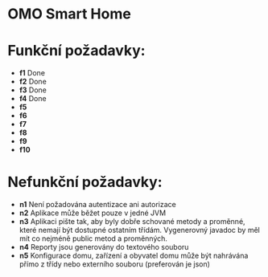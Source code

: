 # **OMO Smart Home**

# Funkční požadavky:

- **f1** Done
- **f2** Done
- **f3** Done
- **f4** Done
- **f5** 
- **f6**
- **f7**
- **f8**
- **f9**
- **f10**



# Nefunkční požadavky:

- **n1** Není požadována autentizace ani autorizace
- **n2** Aplikace může běžet pouze v jedné JVM
- **n3** Aplikaci pište tak, aby byly dobře schované metody a proměnné, které nemají být dostupné ostatním třídám. Vygenerovný javadoc by měl mít co nejméně public metod a proměnných.
- **n4** Reporty jsou generovány do textového souboru
- **n5** Konfigurace domu, zařízení a obyvatel domu může být nahrávána přímo z třídy nebo externího souboru (preferován je json)



